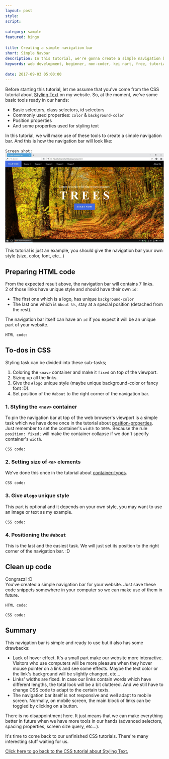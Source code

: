 ```yaml
---
layout: post
style:
script:

category: sample
featured: bingo

title: Creating a simple navigation bar
short: Simple Navbar
description: In this tutorial, we're gonna create a simple navigation bar using HTML and CSS. <br>This tutorial is a part of the 8th CSS tutorial on my website. <br>Please, be sure of handling basic stuff. :D
keywords: web development, beginner, non-coder, kei nart, free, tutorial, coding, programming, code nart, simple, sample, navigation, bar, nav, navbar, html, css

date: 2017-09-03 05:00:00
---
```


Before starting this tutorial, let me assume that you've come from the CSS
tutorial about
[Styling Text](https://codenart.github.io/css/2017/08/24/css-8-styling-text.html "ext")
on my website. So, at the moment, we've some basic tools ready in our hands:

- Basic selectors, class selectors, id selectors
- Commonly used properties: `color` & `background-color`
- Position properties
- And some properties used for styling text

In this tutorial, we will make use of these tools to create a simple navigation
bar. And this is how the navigation bar will look like:

`Screen shot:`
![navigation bar](/images/sample/1/nature.jpg)

This tutorial is just an example, you should give the navigation bar your own
style (size, color, font, etc...)

## Preparing HTML code

From the expected result above, the navigation bar will contains 7 links.  
2 of those links have unique style and should have their own `id`:  

- The first one which is a logo, has unique `background-color`
- The last one which is `About Us`, stay at a special position (detached from
the rest).

The navigation bar itself can have an `id` if you expect it will be an unique
part of your website.

`HTML code:`
<script src="https://gist.github.com/codenart/4d742c66fae65b1b0ac0234b2b7ec023.js">
</script>

## To-dos in CSS

Styling task can be divided into these sub-tasks;

1. Coloring the `<nav>` container and make it `fixed` on top of the viewport.
2. Sizing up all the links.
3. Give the `#logo` unique style (maybe unique background-color or fancy font :D).
4. Set position of the `#about` to the right corner of the navigation bar.

### 1. Styling the `<nav>` container

To pin the navigation bar at top of the web browser's viewport is a simple task
which we have done once in the tutorial about
[position-properties](https://codenart.github.io/css/2017/08/24/css-7-position-properties.html#using-position-fixed "ext").  
Just remember to set the container's `width` to `100%`. Because the rule
`position: fixed;` will make the container collapse if we don't specify
container's `width`.

`CSS code:`
<script src="https://gist.github.com/codenart/17f311aad4518fe51174f0d9c0304dca.js">
</script>

### 2. Setting size of `<a>` elements

We've done this once in the tutorial about
[container-types](https://codenart.github.io/css/2017/08/24/css-4-container-types.html#changing-type-of-a-container "ext").

`CSS code:`
<script src="https://gist.github.com/codenart/bd3d7d28c1fca22eaf86e3e20cb7a5f3.js">
</script>

### 3. Give `#logo` unique style

This part is optional and it depends on your own style, you may want to use an
image or text as my example.

`CSS code:`
<script src="https://gist.github.com/codenart/a81aee456a27710a997d07dea5587f37.js">
</script>

### 4. Positioning the `#about`

This is the last and the easiest task. We will just set its position to the
right corner of the navigation bar. :D
<script src="https://gist.github.com/codenart/0ac744a10d88dcff04d4fc4e7e8de7d7.js">
</script>

## Clean up code

Congrazz! :D  
You've created a simple navigation bar for your website. Just save these code
snippets somewhere in your computer so we can make use of them in future.

`HTML code:`
<script src="https://gist.github.com/codenart/4d742c66fae65b1b0ac0234b2b7ec023.js">
</script>

`CSS code:`
<script src="https://gist.github.com/codenart/152184d913361baf449dc1ad324649e7.js">
</script>

## Summary

This navigation bar is simple and ready to use but it also has some drawbacks:

- Lack of hover effect. It's a small part make our website more interactive.
Visitors who use computers will be more pleasure when they hover mouse pointer
on a link and see some effects. Maybe the text color or the link's background
will be slightly changed, etc...
- Links' widths are fixed. In case our links contain words which have different
lengths, the total look will be a bit cluttered. And we still have to change CSS
code to adapt to the certain texts.
- The navigation bar itself is not responsive and well adapt to mobile screen.
Normally, on mobile screen, the main block of links can be toggled by clicking
on a button.

There is no disappointment here. It just means that we can make everything
better in future when we have more tools in our hands (advanced selectors,
spacing properties, screen size query, etc...).

It's time to come back to our unfinished CSS tutorials. There're many interesting
stuff waiting for us.

[Click here to go back to the CSS tutorial about Styling Text.](https://codenart.github.io/css/2017/08/24/css-8-styling-text.html#create-a-simple-navigation-bar "ext")
